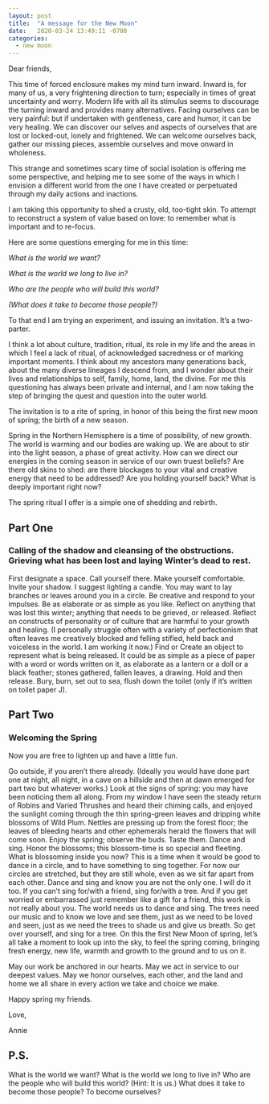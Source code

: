 ```yaml
---
layout: post
title:  "A message for the New Moon"
date:   2020-03-24 13:49:11 -0700
categories:
  - new moon
---
```

Dear friends,

This time of forced enclosure makes my mind turn inward. Inward is, for many of us, a very frightening direction to turn; especially in times of great uncertainty and worry. Modern life with all its stimulus seems to discourage the turning inward and provides many alternatives. Facing ourselves can be very painful: but if undertaken with gentleness, care and humor, it can be very healing. We can discover our selves and aspects of ourselves that are lost or locked-out, lonely and frightened. We can welcome ourselves back, gather our missing pieces, assemble ourselves and move onward in wholeness.

This strange and sometimes scary time of social isolation is offering me some perspective, and helping me to see some of the ways in which I envision a different world from the one I have created or perpetuated through my daily actions and inactions.

I am taking this opportunity to shed a crusty, old, too-tight skin. To attempt to reconstruct a system of value based on love: to remember what is important and to re-focus.

Here are some questions emerging for me in this time:

*What is the world we want?*

*What is the world we long to live in?*

*Who are the people who will build this world?*

*(What does it take to become those people?)*

To that end I am trying an experiment, and issuing an invitation. It’s a two-parter.

I think a lot about culture, tradition, ritual, its role in my life and the areas in which I feel a lack of ritual, of acknowledged sacredness or of marking important moments. I think about my ancestors many generations back, about the many diverse lineages I descend from, and I wonder about their lives and relationships to self, family, home, land, the divine. For me this questioning has always been private and internal, and I am now taking the step of bringing the quest and question into the outer world.

The invitation is to a rite of spring, in honor of this being the first new moon of spring; the birth of a new season.

Spring in the Northern Hemisphere is a time of possibility, of new growth. The world is warming and our bodies are waking up. We are about to stir into the light season, a phase of great activity. How can we direct our energies in the coming season in service of our own truest beliefs? Are there old skins to shed: are there blockages to your vital and creative energy that need to be addressed? Are you holding yourself back? What is deeply important right now?

The spring ritual I offer is a simple one of shedding and rebirth.

## Part One
### Calling of the shadow and cleansing of the obstructions. Grieving what has been lost and laying Winter’s dead to rest.

First designate a space. Call yourself there. Make yourself comfortable. Invite your shadow. I suggest lighting a candle. You may want to lay branches or leaves around you in a circle. Be creative and respond to your impulses. Be as elaborate or as simple as you like.
Reflect on anything that was lost this winter; anything that needs to be grieved, or released. Reflect on constructs of personality or of culture that are harmful to your growth and healing. (I personally struggle often with a variety of perfectionism that often leaves me creatively blocked and felling stifled, held back and voiceless in the world. I am working it now.)
Find or Create an object to represent what is being released. It could be as simple as a piece of paper with a word or words written on it, as elaborate as a lantern or a doll or a black feather; stones gathered, fallen leaves, a drawing.
Hold and then release. Bury, burn, set out to sea, flush down the toilet (only if it’s written on toilet paper J).

## Part Two
### Welcoming the Spring

Now you are free to lighten up and have a little fun.

Go outside, if you aren’t there already. (Ideally you would have done part one at night, all night, in a cave on a hillside and then at dawn emerged for part two but whatever works.)
Look at the signs of spring: you may have been noticing them all along. From my window I have seen the steady return of Robins and Varied Thrushes and heard their chiming calls, and enjoyed the sunlight coming through the thin spring-green leaves and dripping white blossoms of Wild Plum. Nettles are pressing up from the forest floor; the leaves of bleeding hearts and other ephemerals herald the flowers that will come soon. Enjoy the spring; observe the buds. Taste them. Dance and sing. Honor the blossoms; this blossom-time is so special and fleeting. What is blossoming inside you now?
This is a time when it would be good to dance in a circle, and to have something to sing together. For now our circles are stretched, but they are still whole, even as we sit far apart from each other. Dance and sing and know you are not the only one. I will do it too. If you can’t sing for/with a friend, sing for/with a tree. And if you get worried or embarrassed just remember like a gift for a friend, this work is not really about you. The world needs us to dance and sing. The trees need our music and to know we love and see them, just as we need to be loved and seen, just as we need the trees to shade us and give us breath. So get over yourself, and sing for a tree.
On this the first New Moon of spring, let’s all take a moment to look up into the sky, to feel the spring coming, bringing fresh energy, new life, warmth and growth to the ground and to us on it.

May our work be anchored in our hearts. May we act in service to our deepest values. May we honor ourselves, each other, and the land and home we all share in every action we take and choice we make.


Happy spring my friends.

Love,

Annie

## P.S.

What is the world we want? What is the world we long to live in? Who are the people who will build this world? (Hint: It is us.) What does it take to become those people? To become ourselves?
